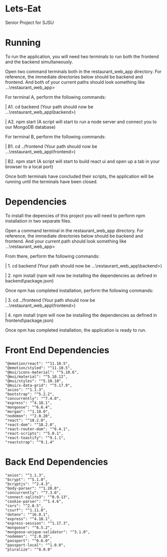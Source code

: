 # Lets-Eat
Senior Project for SJSU

# Running 
To run the application, you will need two terminals to run both the frontend and the backend simultaneously.

Open two command terminals both in the restaurant_web_app directory. For reference, the immediate directories below should be backend and frontend. And both of your current paths should look something like ...\restaurant_web_app>

For terminal A, perform the following commands:

| A1. cd backend (Your path should now be ...\restaurant_web_app\backend>)

| A2. npm start (A script will start to run a node server and connect you to our MongoDB database)

For terminal B, perform the following commands:

| B1. cd ../frontend (Your path should now be ...\restaurant_web_app\frontend>)

| B2. npm start (A script will start to build react ui and open up a tab in your browser to a local port)

Once both terminals have concluded their scripts, the application will be running until the terminals have been closed.


# Dependencies  

To install the depencies of this project you will need to perform npm installation in two separate files.

Open a command terminal in the restaurant_web_app directory. For reference, the immediate directories below should be backend and frontend. And your current path should look something like ...\restaurant_web_app>

From there, perform the following commands:

| 1. cd backend (Your path should now be ...\restaurant_web_app\backend>)

| 2. npm install (npm will now be installing the dependencies as defined in backend\package.json)

Once npm has completed installation, perform the following commands:

| 3. cd ../frontend (Your path should now be ...\restaurant_web_app\frontend>)

| 4. npm install (npm will now be installing the dependencies as defined in frontend\package.json)

Once npm has completed installation, the application is ready to run.


# Front End Dependencies
```
"@emotion/react": "^11.10.5",
"@emotion/styled": "^11.10.5",
"@mui/icons-material": "^5.10.6",
"@mui/material": "^5.10.12",
"@mui/styles": "^5.10.10",
"@mui/x-data-grid": "^5.17.9",
"axios": "^1.1.3",
"bootstrap": "^5.2.2",
"concurrently": "^7.4.0",
"express": "^4.18.1",
"mongoose": "^6.6.4",
"morgan": "^1.10.0",
"nodemon": "^2.0.20",
"react": "^18.2.0",
"react-dom": "^18.2.0",
"react-router-dom": "^6.4.1",
"react-scripts": "^5.0.1",
"react-toastify": "^9.1.1",
"reactstrap": "^9.1.4"
```

# Back End Dependencies 
```
"axios": "^1.1.3",
"bcrypt": "^5.1.0",
"bcryptjs": "^2.4.3",
"body-parser": "^1.20.0",
"concurrently": "^7.3.0",
"connect-sqlite3": "^0.9.13",
"cookie-parser": "^1.4.6",
"cors": "^2.8.5",
"csurf": "^1.11.0",
"dotenv": "^16.0.1",
"express": "^4.18.1",
"express-session": "^1.17.3",
"mongoose": "^6.5.2",
"mongoose-unique-validator": "^3.1.0",
"nodemon": "^2.0.20",
"passport": "^0.6.0",
"passport-local": "^1.0.0",
"pluralize": "^8.0.0"
```
